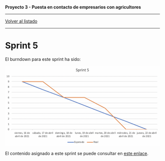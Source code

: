 __Proyecto 3 - Puesta en contacto de empresarios con agricultores__

---

[Volver al listado](scrum.md)

---

# Sprint 5

El burndown para este sprint ha sido:

![Burndown - Sprint 5](../../assets/burndown/sprint5.png)

El contenido asignado a este sprint se puede consultar en [este enlace](https://github.com/IW2021Grupo8/iw-g8/milestone/5?closed=1).
